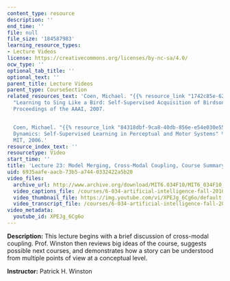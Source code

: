 ```yaml
---
content_type: resource
description: ''
end_time: ''
file: null
file_size: '184587983'
learning_resource_types:
- Lecture Videos
license: https://creativecommons.org/licenses/by-nc-sa/4.0/
ocw_type: ''
optional_tab_title: ''
optional_text: ''
parent_title: Lecture Videos
parent_type: CourseSection
related_resources_text: 'Coen, Michael. "{{% resource_link "1742c85e-62ef-4eef-a6e2-1f6929894810"
  "Learning to Sing Like a Bird: Self-Supervised Acquisition of Birdsong (PDF)" %}}."
  Proceedings of the AAAI, 2007.


  Coen, Michael. "{{% resource_link "84318dbf-9ca8-40db-856e-e54e030e5548" "Multimodal
  Dynamics: Self-Supervised Learning in Perceptual and Motor Systems" %}}." PhD thesis,
  MIT, 2006.'
resource_index_text: ''
resourcetype: Video
start_time: ''
title: 'Lecture 23: Model Merging, Cross-Modal Coupling, Course Summary'
uid: 6935aafe-aacb-73b5-a744-0332422a5b20
video_files:
  archive_url: http://www.archive.org/download/MIT6.034F10/MIT6_034F10_lec23_300k.mp4
  video_captions_file: /courses/6-034-artificial-intelligence-fall-2010/722e3ba4681a5bd9877f0759ea076051_XPEJg_6Cg6o.vtt
  video_thumbnail_file: https://img.youtube.com/vi/XPEJg_6Cg6o/default.jpg
  video_transcript_file: /courses/6-034-artificial-intelligence-fall-2010/9d1c962f61b4229105425bc5ff930982_XPEJg_6Cg6o.pdf
video_metadata:
  youtube_id: XPEJg_6Cg6o
---
```


**Description:** This lecture begins with a brief discussion of cross-modal coupling. Prof. Winston then reviews big ideas of the course, suggests possible next courses, and demonstrates how a story can be understood from multiple points of view at a conceptual level.

**Instructor:** Patrick H. Winston

